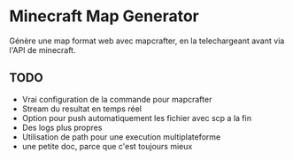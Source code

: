# Minecraft Map Generator

Génère une map format web avec mapcrafter, en la telechargeant avant via l'API de minecraft.


## TODO
- Vrai configuration de la commande pour mapcrafter
- Stream du resultat en temps réel
- Option pour push automatiquement les fichier avec scp a la fin
- Des logs plus propres
- Utilisation de path pour une execution multiplateforme
- une petite doc, parce que c'est toujours mieux